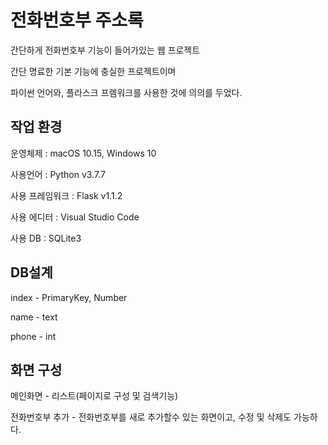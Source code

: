 # 전화번호부 주소록

간단하게 전화번호부 기능이 들어가있는 웹 프로젝트

간단 명료한 기본 기능에 충실한 프로젝트이며

파이썬 언어와, 플라스크 프렘워크를 사용한 것에 의의를 두었다.



## 작업 환경

운영체제 : macOS 10.15, Windows 10

사용언어 : Python v3.7.7

사용 프레임워크 : Flask v1.1.2

사용 에디터 : Visual Studio Code

사용 DB : SQLite3

## 

## DB설계

index - PrimaryKey, Number

name - text

phone - int



## 화면 구성

메인화면 - 리스트(페이지로 구성 및 검색기능)

전화번호부 추가 - 전화번호부를 새로 추가할수 있는 화면이고, 수정 및 삭제도 가능하다.

